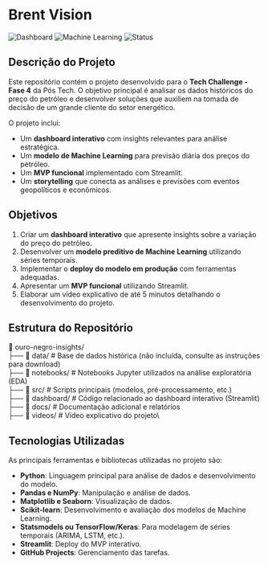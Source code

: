 # Brent Vision

![Dashboard](https://img.shields.io/badge/Dashboard-Streamlit-blue) ![Machine Learning](https://img.shields.io/badge/Machine%20Learning-Time%20Series-orange) ![Status](https://img.shields.io/badge/Status-Em%20Desenvolvimento-yellow)

## Descrição do Projeto
Este repositório contém o projeto desenvolvido para o **Tech Challenge - Fase 4** da Pós Tech. O objetivo principal é analisar os dados históricos do preço do petróleo e desenvolver soluções que auxiliem na tomada de decisão de um grande cliente do setor energético. 

O projeto inclui:
- Um **dashboard interativo** com insights relevantes para análise estratégica.
- Um **modelo de Machine Learning** para previsão diária dos preços do petróleo.
- Um **MVP funcional** implementado com Streamlit.
- Um **storytelling** que conecta as análises e previsões com eventos geopolíticos e econômicos.

## Objetivos
1. Criar um **dashboard interativo** que apresente insights sobre a variação do preço do petróleo.
2. Desenvolver um **modelo preditivo de Machine Learning** utilizando séries temporais.
3. Implementar o **deploy do modelo em produção** com ferramentas adequadas.
4. Apresentar um **MVP funcional** utilizando Streamlit.
5. Elaborar um vídeo explicativo de até 5 minutos detalhando o desenvolvimento do projeto.

## Estrutura do Repositório

📂 ouro-negro-insights/\
├── 📁 data/ # Base de dados histórica (não incluída, consulte as instruções para download)\
├── 📁 notebooks/ # Notebooks Jupyter utilizados na análise exploratória (EDA)\
├── 📁 src/ # Scripts principais (modelos, pré-processamento, etc.)\
├── 📁 dashboard/ # Código relacionado ao dashboard interativo (Streamlit)\
├── 📁 docs/ # Documentação adicional e relatórios\
├── 📁 videos/ # Vídeo explicativo do projeto\


## Tecnologias Utilizadas
As principais ferramentas e bibliotecas utilizadas no projeto são:
- **Python**: Linguagem principal para análise de dados e desenvolvimento do modelo.
- **Pandas e NumPy**: Manipulação e análise de dados.
- **Matplotlib e Seaborn**: Visualização de dados.
- **Scikit-learn**: Desenvolvimento e avaliação dos modelos de Machine Learning.
- **Statsmodels ou TensorFlow/Keras**: Para modelagem de séries temporais (ARIMA, LSTM, etc.).
- **Streamlit**: Deploy do MVP interativo.
- **GitHub Projects**: Gerenciamento das tarefas.

